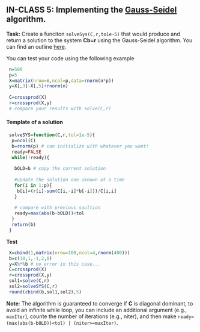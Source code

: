 ## IN-CLASS 5: Implementing the [Gauss-Seidel](https://github.com/gdlc/STAT_COMP/blob/master/LinearAlgebra.md#gauss-seidel) algorithm.

**Task:** Create a funciton `solveSys(C,r,to1e-5)` that would produce and return a solution to the system **Cb=r** using the Gauss-Seidel algorithm. You can find an outline [here](https://github.com/gdlc/STAT_COMP/blob/master/LinearAlgebra.md#gauss-seidel).

You can test your code using the following example

```r
 n=500
 p=5
 X=matrix(nrow=n,ncol=p,data=rnorm(n*p))
 y=X[,3]-X[,5]+rnorm(n)
 
 C=crossprod(X)
 r=crossprod(X,y)
 # compare your results with solve(C,r)
```


#### Template of a solution
```r
 solveSYS=function(C,r,tol=1e-5){
  p=ncol(C)
  b=rnorm(p) # can initialize with whatever you want!
  ready=FALSE
  while(!ready){
  
   bOLD=b # copy the current solution
   
   #update the solution one uknown at a time
   for(i in 1:p){
    b[i]=(r[i]-sum(C[i,-i]*b[-i]))/C[i,i]
   }
   
   # compare with previous soultion
   ready=max(abs(b-bOLD))<tol
  }
  return(b)
 }
```

**Test**

```r
 X=cbind(1,matrix(nrow=100,ncol=4,rnorm(400)))
 b=c(10,1,-1,2,0)
 y=X%*%b # no error in this case...
 C=crossprod(X)
 r=crossprod(X,y)
 sol1=solve(C,r)
 sol2=solveSYS(C,r)
 round(cbind(b,sol1,sol2),5)

```

**Note**: The algorithm is guaranteed to converge if **C** is diagonal dominant, to avoid an infinite while loop, you can include an additional argument (e.g., `maxIter`), counte the number of iterations (e.g., niter),  and then make `ready=(max(abs(b-bOLD))<tol) | (niter>=maxIter)`. 
